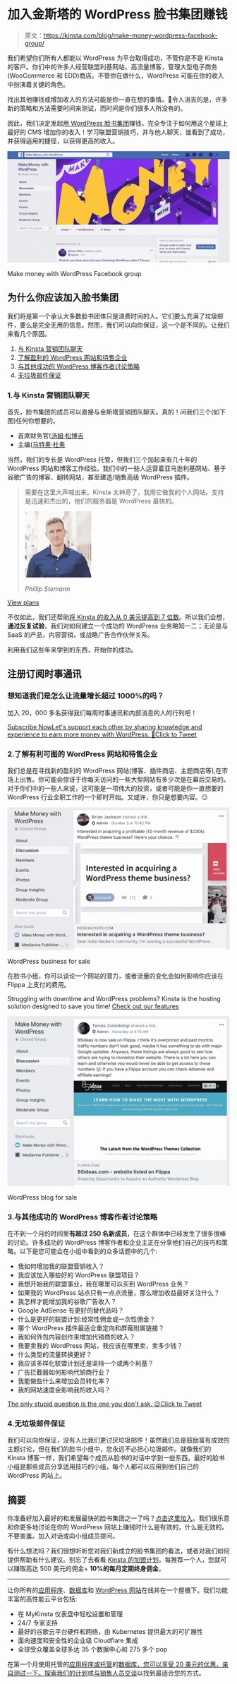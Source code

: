 # 加入金斯塔的 WordPress 脸书集团赚钱

> 原文：<https://kinsta.com/blog/make-money-wordpress-facebook-group/>

我们希望你们所有人都能以 WordPress 为平台取得成功，不管你是不是 Kinsta 的客户。你们中的许多人经营联盟利基网站，高流量博客，管理大型电子商务(WooCommerce 和 EDD)商店。不管你在做什么，WordPress 可能在你的收入中扮演着关键的角色。

找出其他赚钱或增加收入的方法可能是你一直在想的事情。🤑令人沮丧的是，许多新的策略和方法需要时间来测试，而时间是你们很多人所没有的。

因此，我们决定发起[用 WordPress 脸书集团](https://www.facebook.com/groups/263423794308573/)赚钱，完全专注于如何用这个星球上最好的 CMS 增加你的收入！学习联盟营销技巧，并与他人聊天，谁看到了成功，并获得适用的捷径，以获得更高的收入。

[![Make money with WordPress Facebook group](img/e55e506b3fec1da680e527361de7a355.png)](https://www.facebook.com/groups/263423794308573/)

Make money with WordPress Facebook group



## 为什么你应该加入脸书集团

我们将是第一个承认大多数脸书团体只是浪费时间的人。它们要么充满了垃圾邮件，要么是完全无用的信息。然而，我们可以向你保证，这一个是不同的。让我们来看几个原因。

1.  [与 Kinsta 营销团队聊天](#chat-with-kinsta-marketing-team)
2.  [了解盈利的 WordPress 网站和待售企业](#wordpress-sites-for-sale)
3.  [与其他成功的 WordPress 博客作者讨论策略](#strategies-other-bloggers)
4.  [无垃圾邮件保证](#no-spam)

### 1.与 Kinsta 营销团队聊天

首先，脸书集团的成员可以直接与金斯塔营销团队聊天。真的！问我们三个(如下图)任何你想要的。

*   首席财务官([汤姆·松博吉](https://twitter.com/tomzur)
*   主编([马特奥·杜奥](https://twitter.com/matteoduo)

当然，我们的专长是 WordPress 托管，但我们三个加起来有几十年的 WordPress 网站和博客工作经验。我们中的一些人运营着亚马逊利基网站、基于谷歌广告的博客、翻转网站，甚至建造/销售高级 WordPress 插件。





> 需要在这里大声喊出来。Kinsta 太神奇了，我用它做我的个人网站。支持是迅速和杰出的，他们的服务器是 WordPress 最快的。
> 
> <footer class="wp-block-kinsta-client-quote__footer">
> 
> ![A picture of Phillip Stemann looking into the camera wearing a blue button down shirt](img/12b77bdcd297e9bf069df2f3413ad833.png)
> 
> <cite class="wp-block-kinsta-client-quote__cite">Phillip Stemann</cite></footer>

[View plans](https://kinsta.com/plans/)

不仅如此，我们还帮助[将 Kinsta 的收入从 0 美元提高到 7 位数](https://kinsta.com/blog/bootstrapping-startup/)。所以我们会想，**通过反复试验**，我们对如何建立一个成功的 WordPress 业务略知一二；无论是与 SaaS 的产品，内容营销，或战略广告合作伙伴关系。

利用我们这些年来学到的东西，开始你的成功。

## 注册订阅时事通讯



### 想知道我们是怎么让流量增长超过 1000%的吗？

加入 20，000 多名获得我们每周时事通讯和内部消息的人的行列吧！

[Subscribe Now](#newsletter)[Let's support each other by sharing knowledge and experience to earn more money with WordPress. 🤘Click to Tweet](https://twitter.com/intent/tweet?url=https%3A%2F%2Fbit.ly%2F38mq6Gn&via=kinsta&text=Let%27s+support+each+other+by+sharing+knowledge+and+experience+to+earn+more+money+with+WordPress.+%F0%9F%A4%98&hashtags=affiliatemarketing%2Cmakemoneyonline)

### 2.了解有利可图的 WordPress 网站和待售企业

我们总是在寻找新的盈利的 WordPress 网站(博客、插件商店、主题商店等),在市场上出售。你可能会惊讶于你每天访问的一些大型网站有多少次是在幕后交易的。对于你们中的一些人来说，这可能是一项伟大的投资，或者可能是你一直想要的 WordPress 行业全职工作的一个即时开始。又或许，你只是想要内容。😏

![WordPress site for sale](img/deeef3db88e3e4fd8e0634a8cc67f4f4.png)

WordPress business for sale



在脸书小组，你可以谈论一个网站的潜力，或者流量的变化会如何影响你应该在 Flippa 上支付的费用。

Struggling with downtime and WordPress problems? Kinsta is the hosting solution designed to save you time! [Check out our features](https://kinsta.com/features/)

![WordPress blog for sale](img/c72013936b19de294592c2c809231c53.png)

WordPress blog for sale



### 3.与其他成功的 WordPress 博客作者讨论策略

在不到一个月的时间里**有超过 250 名新成员**，在这个群体中已经发生了很多很棒的讨论。许多成功的 WordPress 博客作者和企业主正在分享他们自己的技巧和策略。以下是您可能会在小组中看到的众多话题中的几个:

*   我如何增加我的联盟营销收入？
*   我应该加入哪些好的 WordPress 联盟项目？
*   我想开始我的联盟事业，我在哪里可以买到 WordPress 业务？
*   如果我的 WordPress 站点只有一点点流量，那么增加收益最好关注什么？
*   我怎样才能增加我的谷歌广告收入？
*   Google AdSense 有更好的替代品吗？
*   什么是更好的联盟计划:经常性佣金或一次性佣金？
*   哪个 WordPress 插件最适合重定向和屏蔽附属链接？
*   我如何外包内容创作来增加代销商的收入？
*   我要卖我的 WordPress 网站，我应该在哪里卖，卖多少钱？
*   什么类型的流量转换更好？
*   我应该多样化联盟计划还是坚持一个或两个利基？
*   广告拦截器如何影响代销商行业？
*   我能做些什么来增加会员转化率？
*   我的网站速度会影响我的收入吗？

[The only stupid question is the one you don't ask. 😉Click to Tweet](https://twitter.com/intent/tweet?url=https%3A%2F%2Fbit.ly%2F38mq6Gn&via=kinsta&text=The+only+stupid+question+is+the+one+you+don%27t+ask.+%F0%9F%98%89&hashtags=affiliatemarketing%2Cmakemoneyonline)

### 4.无垃圾邮件保证

我们可以向你保证，没有人比我们更讨厌垃圾邮件！虽然我们总是鼓励富有成效的主题讨论，但在我们的脸书小组中，您永远不必担心垃圾邮件。就像我们的 Kinsta 博客一样，我们希望每个成员从脸书的对话中学到一些东西。最好的脸书小组是那些成员分享适用技巧的小组，每个人都可以应用到他们自己的 WordPress 网站上。

## 摘要

你准备好加入最好的和发展最快的脸书集团之一了吗？[点击这里加入](https://www.facebook.com/groups/263423794308573/)。我们很乐意和你更多地讨论在你的 WordPress 网站上赚钱时什么是有效的，什么是无效的。不要害羞。加入对话或向小组成员提问。

有什么想法吗？我们很想听听您对我们新成立的脸书集团的看法，或者对我们如何提供帮助有什么建议。别忘了去看看 [Kinsta 的加盟计划](https://kinsta.com/affiliates/)。每推荐一个人，您就可以赚取高达 500 美元的佣金+ **10%的每月定期终身佣金**。

* * *

让你所有的[应用程序](https://kinsta.com/application-hosting/)、[数据库](https://kinsta.com/database-hosting/)和 [WordPress 网站](https://kinsta.com/wordpress-hosting/)在线并在一个屋檐下。我们功能丰富的高性能云平台包括:

*   在 MyKinsta 仪表盘中轻松设置和管理
*   24/7 专家支持
*   最好的谷歌云平台硬件和网络，由 Kubernetes 提供最大的可扩展性
*   面向速度和安全性的企业级 Cloudflare 集成
*   全球受众覆盖全球多达 35 个数据中心和 275 多个 pop

在第一个月使用托管的[应用程序或托管](https://kinsta.com/application-hosting/)的[数据库，您可以享受 20 美元的优惠，亲自测试一下。探索我们的](https://kinsta.com/database-hosting/)[计划](https://kinsta.com/plans/)或[与销售人员交谈](https://kinsta.com/contact-us/)以找到最适合您的方式。